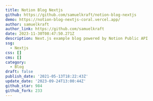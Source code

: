 ```yaml
---
title: Notion Blog Nextjs
github: https://github.com/samuelkraft/notion-blog-nextjs
demo: https://notion-blog-nextjs-coral.vercel.app/
author: samuelkraft
author_link: https://github.com/samuelkraft
date: 2023-11-30T08:47:50.271Z
description: Next.js example blog powered by Notion Public API
ssg:
  - Nextjs
css: []
cms: []
category:
  - Blog
draft: false
publish_date: '2021-05-13T18:22:43Z'
update_date: '2023-09-24T13:00:44Z'
github_star: 984
github_fork: 233
---
```

